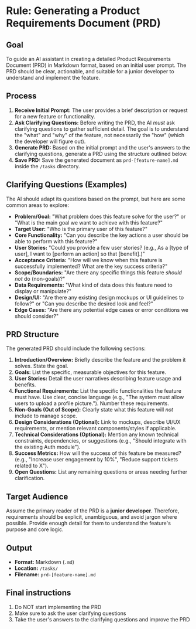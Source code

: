 # Rule: Generating a Product Requirements Document (PRD)

## Goal

To guide an AI assistant in creating a detailed Product Requirements Document (PRD) in Markdown format, based on an initial user prompt. The PRD should be clear, actionable, and suitable for a junior developer to understand and implement the feature.

## Process

1. **Receive Initial Prompt:** The user provides a brief description or request for a new feature or functionality.
2. **Ask Clarifying Questions:** Before writing the PRD, the AI *must* ask clarifying questions to gather sufficient detail. The goal is to understand the "what" and "why" of the feature, not necessarily the "how" (which the developer will figure out).
3. **Generate PRD:** Based on the initial prompt and the user's answers to the clarifying questions, generate a PRD using the structure outlined below.
4. **Save PRD:** Save the generated document as `prd-[feature-name].md` inside the `/tasks` directory.

## Clarifying Questions (Examples)

The AI should adapt its questions based on the prompt, but here are some common areas to explore:

- **Problem/Goal:** "What problem does this feature solve for the user?" or "What is the main goal we want to achieve with this feature?"
- **Target User:** "Who is the primary user of this feature?"
- **Core Functionality:** "Can you describe the key actions a user should be able to perform with this feature?"
- **User Stories:** "Could you provide a few user stories? (e.g., As a [type of user], I want to [perform an action] so that [benefit].)"
- **Acceptance Criteria:** "How will we know when this feature is successfully implemented? What are the key success criteria?"
- **Scope/Boundaries:** "Are there any specific things this feature *should not* do (non-goals)?"
- **Data Requirements:** "What kind of data does this feature need to display or manipulate?"
- **Design/UI:** "Are there any existing design mockups or UI guidelines to follow?" or "Can you describe the desired look and feel?"
- **Edge Cases:** "Are there any potential edge cases or error conditions we should consider?"

## PRD Structure

The generated PRD should include the following sections:

1. **Introduction/Overview:** Briefly describe the feature and the problem it solves. State the goal.
2. **Goals:** List the specific, measurable objectives for this feature.
3. **User Stories:** Detail the user narratives describing feature usage and benefits.
4. **Functional Requirements:** List the specific functionalities the feature must have. Use clear, concise language (e.g., "The system must allow users to upload a profile picture."). Number these requirements.
5. **Non-Goals (Out of Scope):** Clearly state what this feature will *not* include to manage scope.
6. **Design Considerations (Optional):** Link to mockups, describe UI/UX requirements, or mention relevant components/styles if applicable.
7. **Technical Considerations (Optional):** Mention any known technical constraints, dependencies, or suggestions (e.g., "Should integrate with the existing Auth module").
8. **Success Metrics:** How will the success of this feature be measured? (e.g., "Increase user engagement by 10%", "Reduce support tickets related to X").
9. **Open Questions:** List any remaining questions or areas needing further clarification.

## Target Audience

Assume the primary reader of the PRD is a **junior developer**. Therefore, requirements should be explicit, unambiguous, and avoid jargon where possible. Provide enough detail for them to understand the feature's purpose and core logic.

## Output

- **Format:** Markdown (`.md`)
- **Location:** `/tasks/`
- **Filename:** `prd-[feature-name].md`

## Final instructions

1. Do NOT start implementing the PRD
2. Make sure to ask the user clarifying questions
3. Take the user's answers to the clarifying questions and improve the PRD